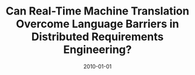 ---
title: "Can Real-Time Machine Translation Overcome Language Barriers in Distributed Requirements Engineering?"
collection: publications
category: conferences
permalink: /publication/2010-01-01-Can-Real-Time-Machine-Translation-Overcome-Language-Barriers-in-Distributed-Requirements-Engineering
date: 2010-01-01
venue: 'In Proc. of 5th IEEE International Conference on Global Software Engineering, ICGSE 2010, Princeton, NJ, USA, 23-26 August, 2010'
paperurl: 'https://doi.org/10.1109/ICGSE.2010.37'
citation: ' Fabio Calefato,  Filippo Lanubile,  Pasquale Minervini, &quot;Can Real-Time Machine Translation Overcome Language Barriers in Distributed Requirements Engineering?.&quot; <i>In Proc. of 5th IEEE International Conference on Global Software Engineering, ICGSE 2010, Princeton, NJ, USA, 23-26 August, 2010</i>, 2010. DOI: <a href="https://doi.org/10.1109/ICGSE.2010.37">10.1109/ICGSE.2010.37</a>.'
doi: 10.1109/ICGSE.2010.37'
---